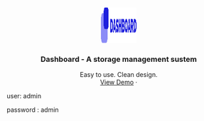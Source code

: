 <!-- PROJECT LOGO -->
<br />
<p align="center">
  <a href="https://github.com/devnart/gestion-inventaire">
    <img src="images/logo_dark.svg" alt="Logo" width="80" height="80">
  </a>

  <h3 align="center">Dashboard - A storage management sustem</h3>

  <p align="center">
    Easy to use. Clean design.
    <br />
    <a href="https://dashboard-on.herokuapp.com">View Demo</a>
    ·
    <p> user: admin </p>
    <p> password : admin </p>
  </p>
</p>

